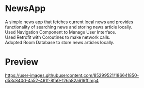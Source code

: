 # NewsApp
A simple news app that fetches current local news and provides functionality of searching news and storing news article locally.  
Used Navigation Component to Manage User Interface.  
Used Retrofit with Coroutines to make network calls.  
Adopted Room Database to store news articles locally.  

# Preview  



https://user-images.githubusercontent.com/85299521/186641850-d53c840d-4a52-491f-8fa0-126a82a619ff.mp4


